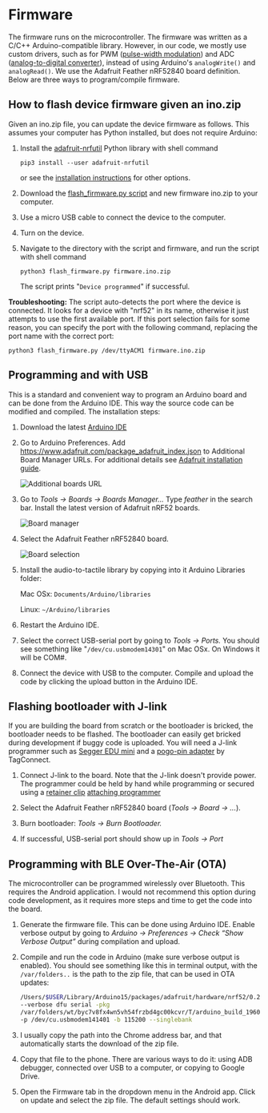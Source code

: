 # Firmware

The firmware runs on the microcontroller. The firmware was written as a C/C++
Arduino-compatible library. However, in our code, we mostly use custom
drivers, such as for PWM ([pulse-width
modulation](https://en.wikipedia.org/wiki/Pulse-width_modulation)) and ADC
([analog-to-digital
converter](https://en.wikipedia.org/wiki/Analog-to-digital_converter)),
instead of using Arduino's `analogWrite()` and `analogRead()`. We use the
Adafruit Feather nRF52840 board definition. Below are three ways to
program/compile firmware.


## How to flash device firmware given an ino.zip

Given an ino.zip file, you can update the device firmware as follows. This
assumes your computer has Python installed, but does not require Arduino:

1. Install the
   [adafruit-nrfutil](https://github.com/adafruit/Adafruit_nRF52_nrfutil) Python
   library with shell command

    ~~~{.sh}
    pip3 install --user adafruit-nrfutil
    ~~~

    or see the [installation
    instructions](https://github.com/adafruit/Adafruit_nRF52_nrfutil#installation)
    for other options.

2. Download the [flash_firmware.py script](https://raw.githubusercontent.com/google/audio-to-tactile/main/extras/tools/flash_firmware.py)
   and new firmware ino.zip to your computer.

3. Use a micro USB cable to connect the device to the computer.

4. Turn on the device.

5. Navigate to the directory with the script and firmware, and run the script
   with shell command

    ~~~{.sh}
    python3 flash_firmware.py firmware.ino.zip
    ~~~

   The script prints "`Device programmed`" if successful.

**Troubleshooting:** The script auto-detects the port where the device is
connected. It looks for a device with "nrf52" in its name, otherwise it just
attempts to use the first available port. If this port selection fails for
some reason, you can specify the port with the following command, replacing
the port name with the correct port:

~~~{.sh}
python3 flash_firmware.py /dev/ttyACM1 firmware.ino.zip
~~~



## Programming and with USB

This is a standard and convenient way to program an Arduino board and can be
done from the Arduino IDE. This way the source code can be modified and
compiled. The installation steps:

1.  Download the latest [Arduino IDE](https://www.arduino.cc/en/software)

2.  Go to Arduino Preferences. Add
    https://www.adafruit.com/package_adafruit_index.json to Additional Board
    Manager URLs. For additional details see
    [Adafruit installation guide](https://learn.adafruit.com/introducing-the-adafruit-nrf52840-feather/arduino-bsp-setup).

    ![Additional boards URL](arduino_additional_boards_urls.jpg)

3.  Go to *Tools &rarr; Boards &rarr; Boards Manager...* Type *feather* in the
    search bar. Install the latest version of Adafruit nRF52 boards.

    ![Board manager](arduino_board_manager.jpg)

4.  Select the Adafruit Feather nRF52840 board.

    ![Board selection](board_selection.jpg)

5.  Install the audio-to-tactile library by copying into it Arduino Libraries
    folder:

    Mac OSx: `Documents/Arduino/libraries`

    Linux: `~/Arduino/libraries`

6.  Restart the Arduino IDE.

7.  Select the correct USB-serial port by going to *Tools &rarr; Ports.* You
    should see something like "`/dev/cu.usbmodem14301`" on Mac OSx. On
    Windows it will be COM#.

8.  Connect the device with USB to the computer. Compile and upload the code by
    clicking the upload button in the Arduino IDE.

## Flashing bootloader with J-link

If you are building the board from scratch or the bootloader is bricked, the
bootloader needs to be flashed. The bootloader can easily get bricked during
development if buggy code is uploaded. You will need a J-link programmer such as
[Segger EDU mini](https://www.segger.com/products/debug-probes/j-link/models/j-link-edu-mini/)
and a
[pogo-pin adapter](https://www.digikey.com/en/products/detail/TC2030-CTX/TC2030-CTX-ND/5023324)
by TagConnect.

1.  Connect J-link to the board. Note that the J-link doesn't provide power. The
    programmer could be held by hand while programming or secured using a
    [retainer clip](https://www.digikey.com/en/products/detail/TC2030-CLIP/TC2030-CLIP-ND/2605371)
    [attaching programmer](programming_pogo_pins.jpg)

2.  Select the Adafruit Feather nRF52840 board
    (*Tools &rarr; Board &rarr; ...*).

3.  Burn bootloader: *Tools &rarr; Burn Bootloader.*

4.  If successful, USB-serial port should show up in *Tools &rarr; Port*

## Programming with BLE Over-The-Air (OTA)

The microcontroller can be programmed wirelessly over Bluetooth. This requires
the Android application. I would not recommend this option during code
development, as it requires more steps and time to get the code into the board.

1.  Generate the firmware file. This can be done using Arduino IDE. Enable
    verbose output by going to *Arduino &rarr; Preferences &rarr; Check “Show
    Verbose Output”* during compilation and upload.

2.  Compile and run the code in Arduino (make sure verbose output is enabled).
    You should see something like this in terminal output, with the
    `/var/folders..` is the path to the zip file, that can be used in OTA
    updates:

    ```sh
    /Users/$USER/Library/Arduino15/packages/adafruit/hardware/nrf52/0.24.0/tools/adafruit-nrfutil/macos/adafruit-nrfutil
    --verbose dfu serial -pkg
    /var/folders/wt/byc7v8fx4wn5vh54frzbd4gc00kcvr/T/arduino_build_196049/blinky_ota.ino.zip
    -p /dev/cu.usbmodem141401 -b 115200 --singlebank
    ```

3.  I usually copy the path into the Chrome address bar, and that automatically
    starts the download of the zip file.

4.  Copy that file to the phone. There are various ways to do it: using ADB
    debugger, connected over USB to a computer, or copying to Google Drive.

5.  Open the Firmware tab in the dropdown menu in the Android app. Click on
    update and select the zip file. The default settings should work.
